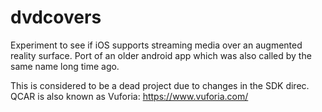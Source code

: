 # dvdcovers
Experiment to see if iOS supports streaming media over an augmented reality surface. Port of an older android app which was also called by the same name long time ago.

This is considered to be a dead project due to changes in the SDK direc. QCAR is also known as Vuforia: https://www.vuforia.com/
